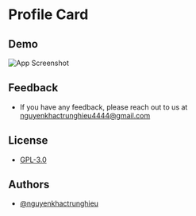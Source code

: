 
# Profile Card


## Demo

![App Screenshot](https://i.imgur.com/7oHstBe.png)


## Feedback

- If you have any feedback, please reach out to us at nguyenkhactrunghieu4444@gmail.com


## License

- [GPL-3.0](https://choosealicense.com/licenses/gpl-3.0/)


## Authors

- [@nguyenkhactrunghieu](https://www.github.com/nguyenkhactrunghieu)

